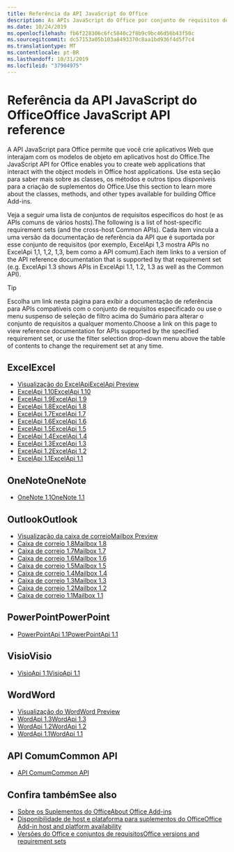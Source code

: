 ```yaml
---
title: Referência da API JavaScript do Office
description: As APIs JavaScript do Office por conjunto de requisitos de host
ms.date: 10/24/2019
ms.openlocfilehash: fb6f228306c6fc5840c2f8b9c9bc46d56b43f50c
ms.sourcegitcommit: dc57153a05b103a8493370c8aa1bd936f4d5f7c4
ms.translationtype: MT
ms.contentlocale: pt-BR
ms.lasthandoff: 10/31/2019
ms.locfileid: "37904975"
---
```

# <a name="office-javascript-api-reference"></a><span data-ttu-id="85bb0-103">Referência da API JavaScript do Office</span><span class="sxs-lookup"><span data-stu-id="85bb0-103">Office JavaScript API reference</span></span>

<span data-ttu-id="85bb0-104">A API JavaScript para Office permite que você crie aplicativos Web que interajam com os modelos de objeto em aplicativos host do Office.</span><span class="sxs-lookup"><span data-stu-id="85bb0-104">The JavaScript API for Office enables you to create web applications that interact with the object models in Office host applications.</span></span> <span data-ttu-id="85bb0-105">Use esta seção para saber mais sobre as classes, os métodos e outros tipos disponíveis para a criação de suplementos do Office.</span><span class="sxs-lookup"><span data-stu-id="85bb0-105">Use this section to learn more about the classes, methods, and other types available for building Office Add-ins.</span></span>

<span data-ttu-id="85bb0-106">Veja a seguir uma lista de conjuntos de requisitos específicos do host (e as APIs comuns de vários hosts).</span><span class="sxs-lookup"><span data-stu-id="85bb0-106">The following is a list of host-specific requirement sets (and the cross-host Common APIs).</span></span> <span data-ttu-id="85bb0-107">Cada item vincula a uma versão da documentação de referência da API que é suportada por esse conjunto de requisitos (por exemplo, ExcelApi 1,3 mostra APIs no ExcelApi 1,1, 1,2, 1,3, bem como a API comum).</span><span class="sxs-lookup"><span data-stu-id="85bb0-107">Each item links to a version of the API reference documentation that is supported by that requirement set (e.g. ExcelApi 1.3 shows APIs in ExcelApi 1.1, 1.2, 1.3 as well as the Common API).</span></span>

> [!TIP]
> <span data-ttu-id="85bb0-108">Escolha um link nesta página para exibir a documentação de referência para APIs compatíveis com o conjunto de requisitos especificado ou use o menu suspenso de seleção de filtro acima do Sumário para alterar o conjunto de requisitos a qualquer momento.</span><span class="sxs-lookup"><span data-stu-id="85bb0-108">Choose a link on this page to view reference documentation for APIs supported by the specified requirement set, or use the filter selection drop-down menu above the table of contents to change the requirement set at any time.</span></span>

## <a name="excel"></a><span data-ttu-id="85bb0-109">Excel</span><span class="sxs-lookup"><span data-stu-id="85bb0-109">Excel</span></span>

- [<span data-ttu-id="85bb0-110">Visualização do ExcelApi</span><span class="sxs-lookup"><span data-stu-id="85bb0-110">ExcelApi Preview</span></span>](/javascript/api/excel?view=excel-js-preview)
- [<span data-ttu-id="85bb0-111">ExcelApi 1.10</span><span class="sxs-lookup"><span data-stu-id="85bb0-111">ExcelApi 1.10</span></span>](/javascript/api/excel?view=excel-js-1.10)
- [<span data-ttu-id="85bb0-112">ExcelApi 1.9</span><span class="sxs-lookup"><span data-stu-id="85bb0-112">ExcelApi 1.9</span></span>](/javascript/api/excel?view=excel-js-1.9)
- [<span data-ttu-id="85bb0-113">ExcelApi 1.8</span><span class="sxs-lookup"><span data-stu-id="85bb0-113">ExcelApi 1.8</span></span>](/javascript/api/excel?view=excel-js-1.8)
- [<span data-ttu-id="85bb0-114">ExcelApi 1.7</span><span class="sxs-lookup"><span data-stu-id="85bb0-114">ExcelApi 1.7</span></span>](/javascript/api/excel?view=excel-js-1.7)
- [<span data-ttu-id="85bb0-115">ExcelApi 1.6</span><span class="sxs-lookup"><span data-stu-id="85bb0-115">ExcelApi 1.6</span></span>](/javascript/api/excel?view=excel-js-1.6)
- [<span data-ttu-id="85bb0-116">ExcelApi 1.5</span><span class="sxs-lookup"><span data-stu-id="85bb0-116">ExcelApi 1.5</span></span>](/javascript/api/excel?view=excel-js-1.5)
- [<span data-ttu-id="85bb0-117">ExcelApi 1.4</span><span class="sxs-lookup"><span data-stu-id="85bb0-117">ExcelApi 1.4</span></span>](/javascript/api/excel?view=excel-js-1.4)
- [<span data-ttu-id="85bb0-118">ExcelApi 1.3</span><span class="sxs-lookup"><span data-stu-id="85bb0-118">ExcelApi 1.3</span></span>](/javascript/api/excel?view=excel-js-1.3)
- [<span data-ttu-id="85bb0-119">ExcelApi 1.2</span><span class="sxs-lookup"><span data-stu-id="85bb0-119">ExcelApi 1.2</span></span>](/javascript/api/excel?view=excel-js-1.2)
- [<span data-ttu-id="85bb0-120">ExcelApi 1.1</span><span class="sxs-lookup"><span data-stu-id="85bb0-120">ExcelApi 1.1</span></span>](/javascript/api/excel?view=excel-js-1.1)

## <a name="onenote"></a><span data-ttu-id="85bb0-121">OneNote</span><span class="sxs-lookup"><span data-stu-id="85bb0-121">OneNote</span></span>

- [<span data-ttu-id="85bb0-122">OneNote 1,1</span><span class="sxs-lookup"><span data-stu-id="85bb0-122">OneNote 1.1</span></span>](/javascript/api/onenote?view=onenote-js-1.1)

## <a name="outlook"></a><span data-ttu-id="85bb0-123">Outlook</span><span class="sxs-lookup"><span data-stu-id="85bb0-123">Outlook</span></span>

- [<span data-ttu-id="85bb0-124">Visualização da caixa de correio</span><span class="sxs-lookup"><span data-stu-id="85bb0-124">Mailbox Preview</span></span>](/javascript/api/outlook?view=outlook-js-preview)
- [<span data-ttu-id="85bb0-125">Caixa de correio 1,8</span><span class="sxs-lookup"><span data-stu-id="85bb0-125">Mailbox 1.8</span></span>](/javascript/api/outlook?view=outlook-js-1.8)
- [<span data-ttu-id="85bb0-126">Caixa de correio 1.7</span><span class="sxs-lookup"><span data-stu-id="85bb0-126">Mailbox 1.7</span></span>](/javascript/api/outlook?view=outlook-js-1.7)
- [<span data-ttu-id="85bb0-127">Caixa de correio 1.6</span><span class="sxs-lookup"><span data-stu-id="85bb0-127">Mailbox 1.6</span></span>](/javascript/api/outlook?view=outlook-js-1.6)
- [<span data-ttu-id="85bb0-128">Caixa de correio 1.5</span><span class="sxs-lookup"><span data-stu-id="85bb0-128">Mailbox 1.5</span></span>](/javascript/api/outlook?view=outlook-js-1.5)
- [<span data-ttu-id="85bb0-129"> Caixa de correio 1.4</span><span class="sxs-lookup"><span data-stu-id="85bb0-129">Mailbox 1.4</span></span>](/javascript/api/outlook?view=outlook-js-1.4)
- [<span data-ttu-id="85bb0-130"> Caixa de correio 1.3</span><span class="sxs-lookup"><span data-stu-id="85bb0-130">Mailbox 1.3</span></span>](/javascript/api/outlook?view=outlook-js-1.3)
- [<span data-ttu-id="85bb0-131">Caixa de correio 1.2</span><span class="sxs-lookup"><span data-stu-id="85bb0-131">Mailbox 1.2</span></span>](/javascript/api/outlook?view=outlook-js-1.2)
- [<span data-ttu-id="85bb0-132"> Caixa de correio 1.1</span><span class="sxs-lookup"><span data-stu-id="85bb0-132">Mailbox 1.1</span></span>](/javascript/api/outlook?view=outlook-js-1.1)

## <a name="powerpoint"></a><span data-ttu-id="85bb0-133">PowerPoint</span><span class="sxs-lookup"><span data-stu-id="85bb0-133">PowerPoint</span></span>

- [<span data-ttu-id="85bb0-134">PowerPointApi 1.1</span><span class="sxs-lookup"><span data-stu-id="85bb0-134">PowerPointApi 1.1</span></span>](/javascript/api/powerpoint?view=powerpoint-js-1.1)

## <a name="visio"></a><span data-ttu-id="85bb0-135">Visio</span><span class="sxs-lookup"><span data-stu-id="85bb0-135">Visio</span></span>

- [<span data-ttu-id="85bb0-136">VisioApi 1,1</span><span class="sxs-lookup"><span data-stu-id="85bb0-136">VisioApi 1.1</span></span>](/javascript/api/visio?view=visio-js-1.1)

## <a name="word"></a><span data-ttu-id="85bb0-137">Word</span><span class="sxs-lookup"><span data-stu-id="85bb0-137">Word</span></span>

- [<span data-ttu-id="85bb0-138">Visualização do Word</span><span class="sxs-lookup"><span data-stu-id="85bb0-138">Word Preview</span></span>](/javascript/api/word?view=word-js-preview)
- [<span data-ttu-id="85bb0-139">WordApi 1.3</span><span class="sxs-lookup"><span data-stu-id="85bb0-139">WordApi 1.3</span></span>](/javascript/api/word?view=word-js-1.3)
- [<span data-ttu-id="85bb0-140">WordApi 1.2</span><span class="sxs-lookup"><span data-stu-id="85bb0-140">WordApi 1.2</span></span>](/javascript/api/word?view=word-js-1.2)
- [<span data-ttu-id="85bb0-141">WordApi 1.1</span><span class="sxs-lookup"><span data-stu-id="85bb0-141">WordApi 1.1</span></span>](/javascript/api/word?view=word-js-1.1)

## <a name="common-api"></a><span data-ttu-id="85bb0-142">API Comum</span><span class="sxs-lookup"><span data-stu-id="85bb0-142">Common API</span></span>

- [<span data-ttu-id="85bb0-143">API Comum</span><span class="sxs-lookup"><span data-stu-id="85bb0-143">Common API</span></span>](/javascript/api/office?view=common-js)

## <a name="see-also"></a><span data-ttu-id="85bb0-144">Confira também</span><span class="sxs-lookup"><span data-stu-id="85bb0-144">See also</span></span>

- [<span data-ttu-id="85bb0-145">Sobre os Suplementos do Office</span><span class="sxs-lookup"><span data-stu-id="85bb0-145">About Office Add-ins</span></span>](/office/dev/add-ins/overview)
- [<span data-ttu-id="85bb0-146">Disponibilidade de host e plataforma para suplementos do Office</span><span class="sxs-lookup"><span data-stu-id="85bb0-146">Office Add-in host and platform availability</span></span>](/office/dev/add-ins/overview/office-add-in-availability)
- [<span data-ttu-id="85bb0-147">Versões do Office e conjuntos de requisitos</span><span class="sxs-lookup"><span data-stu-id="85bb0-147">Office versions and requirement sets</span></span>](/office/dev/add-ins/develop/office-versions-and-requirement-sets)
